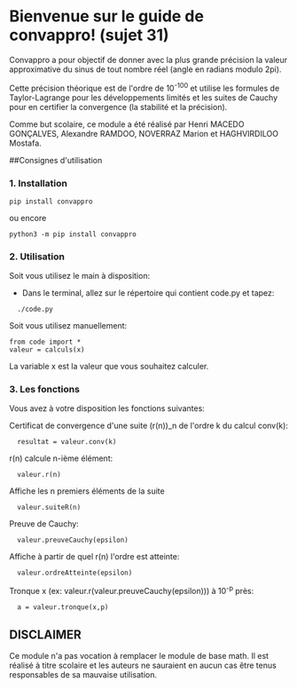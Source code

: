 # Bienvenue sur le guide de convappro! (sujet 31)
Convappro a pour objectif de donner avec la plus grande précision la valeur approximative du sinus de tout nombre réel (angle en radians modulo 2pi).

Cette précision théorique est de l'ordre de 10<sup>-100</sup> et utilise les formules de Taylor-Lagrange pour les développements limités et les suites de Cauchy pour en certifier la convergence (la stabilité et la précision).

Comme but scolaire, ce module a été réalisé par Henri MACEDO GONÇALVES, Alexandre RAMDOO, NOVERRAZ Marion et HAGHVIRDILOO Mostafa.

##Consignes d'utilisation

### 1. Installation
```shell script
pip install convappro
``` 
ou encore
```shell script
python3 -m pip install convappro
```

### 2. Utilisation
Soit vous utilisez le main à disposition:

- Dans le terminal, allez sur le répertoire qui contient code.py et tapez:
```
  ./code.py
```

Soit vous utilisez manuellement:
```python3
from code import *
valeur = calculs(x)
```

La variable x est la valeur que vous souhaitez calculer.

### 3. Les fonctions

Vous avez à votre disposition les fonctions suivantes:

Certificat de convergence d'une suite (r(n))_n de l'ordre k du calcul conv(k):
```
  resultat = valeur.conv(k)
```

r(n) calcule n-ième élément:
```
  valeur.r(n)
```

Affiche les n premiers éléments de la suite
```
  valeur.suiteR(n)
```

Preuve de Cauchy:
```
  valeur.preuveCauchy(epsilon)
```

Affiche à partir de quel r(n) l'ordre est atteinte:
```
  valeur.ordreAtteinte(epsilon)
```

Tronque x (ex: valeur.r(valeur.preuveCauchy(epsilon))) à 10<sup>-p</sup> près:
```
  a = valeur.tronque(x,p)
```

## DISCLAIMER
Ce module n'a pas vocation à remplacer le module de base math. Il est réalisé à titre scolaire et les auteurs ne sauraient en aucun cas être tenus responsables de sa mauvaise utilisation.
